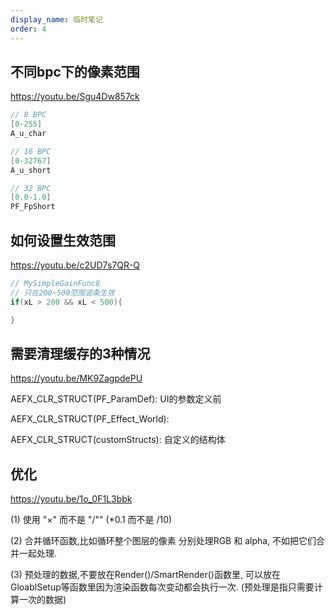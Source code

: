 ```yaml
---
display_name: 临时笔记
order: 4
---
```



## 不同bpc下的像素范围

<https://youtu.be/Sgu4Dw857ck>

```cpp
// 8 BPC
[0-255]
A_u_char

// 16 BPC
[0-32767]
A_u_short

// 32 BPC
[0.0-1.0]
PF_FpShort
```

## 如何设置生效范围

<https://youtu.be/c2UD7s7QR-Q>

```cpp
// MySimpleGainFunc8
// 只在200~500范围竖条生效
if(xL > 200 && xL < 500){

}

```

## 需要清理缓存的3种情况

<https://youtu.be/MK9ZagpdePU>

AEFX_CLR_STRUCT(PF_ParamDef): UI的参数定义前

AEFX_CLR_STRUCT(PF_Effect_World):

AEFX_CLR_STRUCT(customStructs): 自定义的结构体

## 优化

<https://youtu.be/1o_0F1L3bbk>

(1) 使用 "×" 而不是 "/"" (*0.1 而不是 /10)

(2) 合并循环函数,比如循环整个图层的像素 分别处理RGB 和 alpha, 不如把它们合并一起处理.

(3) 预处理的数据,不要放在Render()/SmartRender()函数里, 可以放在GloablSetup等函数里因为渲染函数每次变动都会执行一次. (预处理是指只需要计算一次的数据)
